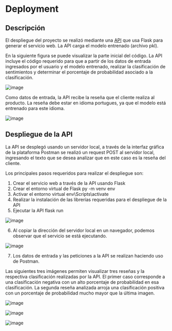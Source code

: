 # Deployment


## **Descripción**

El despliegue del proyecto se realizó mediante una [API](https://github.com/Luque-ZabalaC/tdsp_E-Commerce/blob/master/API.py) que usa Flask para generar el servicio web. La API carga el modelo entrenado (archivo pkl). 

En la siguiente figura se puede visualizar la parte inicial del código. La API incluye el código requerido para que a partir de los datos de entrada ingresados por el usuario y el modelo entrenado, realizar la clasificación de sentimientos y determinar el porcentaje de probabilidad asociado a la clasificación. 

![image](https://user-images.githubusercontent.com/99290509/207456036-5e04c97d-e128-4523-9175-46af0f654209.png)

Como datos de entrada, la API recibe la reseña que el cliente realiza al producto. La reseña debe estar en idioma portugues, ya que el modelo está entrenado para este idioma. 

![image](https://user-images.githubusercontent.com/99290509/207458630-d15cae04-a8b8-44a4-9c44-2505cd252a70.png)


## **Despliegue de la API**

La API se desplegó usando un servidor local, a través de la interfaz gráfica de la plataforma Postman se realizó un request POST al servidor local, ingresando el texto que se desea analizar que en este caso es la reseña del cliente.  

Los principales pasos requeridos para realizar el despliegue son:

1. Crear el servicio web a través de la API usando Flask
2. Crear el entorno virtual de Flask py -m venv env
3. Activar el entorno virtual env\Scripts\activate
4. Realizar la instalación de las librerías requeridas para el despliegue de la API
5. Ejecutar la API flask run

![image](https://user-images.githubusercontent.com/99290509/207203430-b5283da4-8fa2-4ef0-8881-3fcfd9910644.png)

6. Al copiar la dirección del servidor local en un navegador, podemos observar que el servicio se está ejecutando. 

![image](https://user-images.githubusercontent.com/99290509/207203448-2f553c86-e195-47df-9025-cd7d9381822d.png)

7. Los datos de entrada y las peticiones a la API se realizan haciendo uso de Postman. 

Las siguientes tres imágenes permiten visualizar tres reseñas y la respectiva clasificación realizadas por la API. El primer caso corresponde a una clasificación negativa con un alto porcentaje de probabilidad en esa clasificación. La segunda reseña analizada arroja una clasificación positiva con un porcentaje de probabilidad mucho mayor que la última imagen. 

![image](https://user-images.githubusercontent.com/99290509/207203355-5c8ada12-ae04-462c-8786-d0a733470e32.png)

![image](https://user-images.githubusercontent.com/99290509/207203825-2de0dfc2-9581-4918-b0e3-3d0f2f9f6064.png)

![image](https://user-images.githubusercontent.com/99290509/207203992-4313993b-9bc2-4784-801d-d3b4d12cedb0.png)

